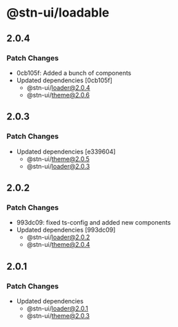 # @stn-ui/loadable

## 2.0.4

### Patch Changes

- 0cb105f: Added a bunch of components
- Updated dependencies [0cb105f]
  - @stn-ui/loader@2.0.4
  - @stn-ui/theme@2.0.6

## 2.0.3

### Patch Changes

- Updated dependencies [e339604]
  - @stn-ui/theme@2.0.5
  - @stn-ui/loader@2.0.3

## 2.0.2

### Patch Changes

- 993dc09: fixed ts-config and added new components
- Updated dependencies [993dc09]
  - @stn-ui/loader@2.0.2
  - @stn-ui/theme@2.0.4

## 2.0.1

### Patch Changes

- Updated dependencies
  - @stn-ui/loader@2.0.1
  - @stn-ui/theme@2.0.3
